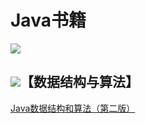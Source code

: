 # Java书籍
![](http://onmer39jj.bkt.clouddn.com/18-2-28/36839335.jpg)
## ![](http://onmer39jj.bkt.clouddn.com/18-2-28/35558089.jpg)【数据结构与算法】
[Java数据结构和算法（第二版）]()
